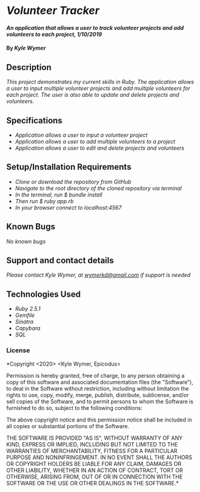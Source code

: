 # _Volunteer Tracker_

#### _An application that allows a user to track volunteer projects and add volunteers to each project, 1/10/2019_

#### By _**Kyle Wymer**_

## Description

_This project demonstrates my current skills in Ruby. The application allows a user to input multiple volunteer projects and add multiple volunteers for each project. The user is also able to update and delete projects and volunteers._


## Specifications


* _Application allows a user to input a volunteer project_
* _Application allows a user to add multiple volunteers to a project_
* _Application allows a user to edit and delete projects and volunteers_


## Setup/Installation Requirements
* _Clone or download the repository from GitHub_
* _Navigate to the root directory of the cloned repository via terminal_
* _In the terminal, run $ bundle install_
* _Then run $ ruby app.rb_
* _In your browser connect to localhost:4567_

## Known Bugs

_No known bugs_

## Support and contact details

_Please contact Kyle Wymer, at wymerkd@gmail.com if support is needed_

## Technologies Used

* _Ruby 2.5.1_
* _Gemfile_
* _Sinatra_
* _Capybara_
* _SQL_


### License

*Copyright <2020> <Kyle Wymer, Epicodus>

Permission is hereby granted, free of charge, to any person obtaining a copy of this software and associated documentation files (the "Software"), to deal in the Software without restriction, including without limitation the rights to use, copy, modify, merge, publish, distribute, sublicense, and/or sell copies of the Software, and to permit persons to whom the Software is furnished to do so, subject to the following conditions:

The above copyright notice and this permission notice shall be included in all copies or substantial portions of the Software.

THE SOFTWARE IS PROVIDED "AS IS", WITHOUT WARRANTY OF ANY KIND, EXPRESS OR IMPLIED, INCLUDING BUT NOT LIMITED TO THE WARRANTIES OF MERCHANTABILITY, FITNESS FOR A PARTICULAR PURPOSE AND NONINFRINGEMENT. IN NO EVENT SHALL THE AUTHORS OR COPYRIGHT HOLDERS BE LIABLE FOR ANY CLAIM, DAMAGES OR OTHER LIABILITY, WHETHER IN AN ACTION OF CONTRACT, TORT OR OTHERWISE, ARISING FROM, OUT OF OR IN CONNECTION WITH THE SOFTWARE OR THE USE OR OTHER DEALINGS IN THE SOFTWARE.*
